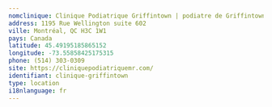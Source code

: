 ```yaml
---
nomclinique: Clinique Podiatrique Griffintown | podiatre de Griffintown
address: 1195 Rue Wellington suite 602
ville: Montréal, QC H3C 1W1
pays: Canada
latitude: 45.49195185865152
longitude: -73.55858425175315
phone: (514) 303-0309
site: https://cliniquepodiatriquemr.com/
identifiant: clinique-griffintown
type: location
i18nlanguage: fr
---
```

